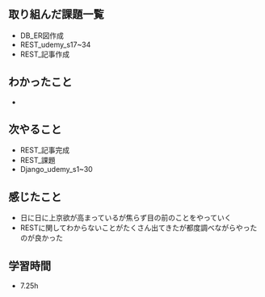 ## 取り組んだ課題一覧  
- DB_ER図作成
- REST_udemy_s17~34
- REST_記事作成

## わかったこと
- 

## 次やること
- REST_記事完成
- REST_課題
- Django_udemy_s1~30

## 感じたこと
- 日に日に上京欲が高まっているが焦らず目の前のことをやっていく
- RESTに関してわからないことがたくさん出てきたが都度調べながらやったのが良かった

## 学習時間
- 7.25h
